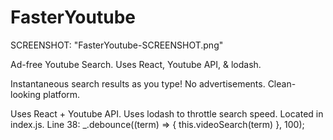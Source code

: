 # FasterYoutube
SCREENSHOT: "FasterYoutube-SCREENSHOT.png"

Ad-free Youtube Search. Uses React, Youtube API, & lodash.

Instantaneous search results as you type!
No advertisements.
Clean-looking platform.

Uses React + Youtube API.
Uses lodash to throttle search speed. Located in index.js. Line 38: _.debounce((term) => { this.videoSearch(term) }, 100);
